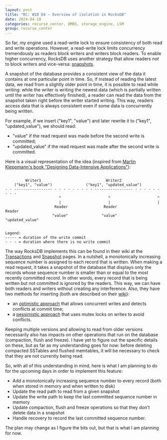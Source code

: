 ```yaml
---
layout: post
title: "RC: W10 D4 — Overview of isolation in RocksDB"
date: 2024-04-18
categories: recurse_center, DMBS, storage_engine, LSM
group: recurse_center
---
```


So far, my engine used a read-write lock to ensure consistency of both read and write operations.
However, a read-write lock limits concurrency tremendously as readers block writers and writers block readers.
To enable higher concurrency, RocksDB uses another strategy that allow readers _not_ to block writers and vice-versa:
[snapshots](https://en.wikipedia.org/wiki/Snapshot_(computer_storage)).

A snapshot of the database provides a consistent view of the data it contains at one particular point in time.
So, if instead of reading the latest data, we read from a slightly older point in time, it is possible to read while
writing: while the writer is writing the newest data (which is partially written until the writer has effectively
finished), a reader can read the data from the snapshot taken right before the writer started writing.
This way, readers access data that is always consistent even if some data is concurrently being written.

For example, if we insert ("key1", "value") and later rewrite it to ("key1",
"updated_value"), we should read:

- "value" if the read request was made before the second write is committed;
- "updated_value" if the read request was made after the second write is committed.

Here is a visual representation of the idea (inspired from [Martin Kleppmann's book "Designing Data-Intensive
Applications"](https://www.oreilly.com/library/view/designing-data-intensive-applications/9781491903063/)):

```text

         Writer1                             Writer2
    ("key1", "value")               ("key1", "updated_value") 
· · ----------------- · · · · · · · · · ----------------- · · · · · · · · · 
                        ^                     ^                     ^
                        |                     |                     |
                      Reader                Reader                Reader           
                     "value"               "value"            "updated_value"              


Legend:
----- = duration of the write commit
· · · = duration where there is no write commit
```

The way RocksDB implements this can be found in their wiki at
the [Transactions](https://github.com/facebook/rocksdb/wiki/Transactions)
and [Snapshot](https://github.com/facebook/rocksdb/wiki/Snapshot) pages.
In a nutshell, a monotonically increasing sequence number is assigned to each record that is written.
When making a read request, it takes a snapshot of the database that displays only the records whose sequence number is
smaller than or equal to the most recently committed record.
In other words, every record that is being written but not committed is ignored by the readers.
This way, we can have both readers and writers without creating any interference.
Also, they have two methods for inserting (both are described on
their [wiki](https://github.com/facebook/rocksdb/wiki/Transactions)):

- an [optimistic approach](https://en.wikipedia.org/wiki/Optimistic_concurrency_control) that allows concurrent writes
  and detects conflicts at commit time;
- a [pessimistic approach](https://en.wikipedia.org/wiki/Concurrency_control#Categories) that uses mutex locks on writes
  to avoid conflicts.

Keeping multiple versions and allowing to read from older versions necessarily also has impacts on other operations that
run on the database (compaction, flush and freeze).
I have yet to figure out the specific details on these, but as far as my understanding goes for now: before deleting
compacted SSTables and flushed memtables, it will be necessary to check that they are not currently being read.

So, with all of this understanding in mind, here is what I am planning to do for the upcoming days in order to implement
this feature:

- Add a monotonically increasing sequence number to every record (both when stored in memory and when written to disk)
- Update the read path to read from a given snapshot
- Update the write path to keep the last committed sequence number in memory
- Update compaction, flush and freeze operations so that they don't delete data in a snapshot
- Handle recovery to record the last committed sequence number.

The plan may change as I figure the bits out, but that is what I am planning for now.

